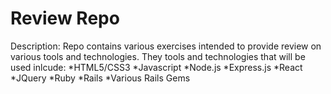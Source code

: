 # Review Repo
Description: Repo contains various exercises intended to provide review on various tools and technologies. They tools and technologies that will be used inlcude:
  *HTML5/CSS3
  *Javascript
  *Node.js
  *Express.js
  *React
  *JQuery
  *Ruby
  *Rails
  *Various Rails Gems
